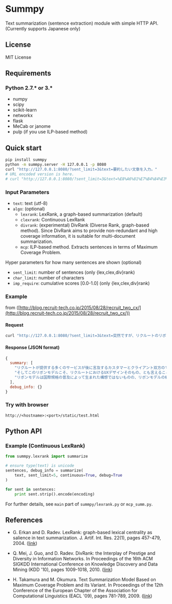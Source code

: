 # Summpy

Text summarization (sentence extraction) module with simple HTTP API.
(Currently supports Japanese only)

## License

MIT License

## Requirements

### Python 2.7.* or 3.*

+ numpy
+ scipy
+ scikit-learn
+ networkx
+ flask
+ MeCab or janome
+ pulp (if you use ILP-based method)

## Quick start

```sh
pip install summpy
python -m summpy.server -H 127.0.0.1 -p 8080
curl "http://127.0.0.1:8080/?sent_limit=3&text=要約したい文章を入力。"
# URL encoded version is here.
# curl "http://127.0.0.1:8080/?sent_limit=3&text=%E8%A6%81%E7%B4%84%E3%81%97%E3%81%9F%E3%81%84%E6%96%87%E7%AB%A0%E3%82%92%E5%85%A5%E5%8A%9B%E3%80%82"
```

### Input Parameters

- `text`: text (utf-8)
- `algo`: (optional)
  + `lexrank`: LexRank, a graph-based summarization (default)
  + `clexrank`: Continuous LexRank
  + `divrank`: (experimental) DivRank (Diverse Rank, graph-based method). Since DivRank aims to provide non-redundant and high coverage information, it is suitable for multi-document summarization.
  + `mcp`: ILP-based method. Extracts sentences in terms of Maximum Coverage Problem.

Hyper parameters for how many sentences are shown (optional)

- `sent_limit`: number of sentences (only {lex,clex,div}rank)
- `char_limit`: number of characters
- `imp_require`: cumulative scores \[0.0-1.0\] (only {lex,clex,div}rank)

### Example

from ([http://blog.recruit-tech.co.jp/2015/08/28/recruit_two_cx/](http://blog.recruit-tech.co.jp/2015/08/28/recruit_two_cx/))

#### Request

```sh
curl "http://127.0.0.1:8080/?sent_limit=3&text=突然ですが、リクルートのリボンモデルを耳にしたことはあるでしょうか？..."
```

#### Response (JSON format)

```javascript
{
  summary: [
    "リクルートが提供する多くのサービスが後に言及するカスタマーとクライアント双方のマッチングを実現するサービスと称される背景にはこのリボンモデルがあります。",
    "そしてこのリボンモデルこそ、リクルートにおけるUXデザインそのもの、とも言えることができます。",
    "リボンモデルは国際規格の普及によって生まれた構想ではないものの、リボンモデルの構造はカスタマーとクライアントの体験設計基盤とも捉えることができ、UXデザインの普及・浸透と足並を揃えるかのように組織内に醸成されていきました。"
  ],
  debug_info: {}
}
```

### Try with browser

`http://<hostname>:<port>/static/test.html`

## Python API

### Example (Continuous LexRank)

```python
from summpy.lexrank import summarize

# ensure type(text) is unicode
sentences, debug_info = summarize(
    text, sent_limit=5, continuous=True, debug=True
)

for sent in sentences:
    print sent.strip().encode(encoding)
```

For further details, see `main` part of `summpy/lexrank.py` or `mcp_summ.py`.

## References

- G. Erkan and D. Radev. LexRank: graph-based lexical centrality as salience in text summarization. J. Artif. Int. Res. 22(1), pages 457-479, 2004. ([link](http://www.cs.cmu.edu/afs/cs/project/jair/pub/volume22/erkan04a-html/erkan04a.html))
- Q. Mei, J. Guo, and D. Radev. DivRank: the Interplay of Prestige and Diversity in Information Networks. In Proceedings of the 16th ACM SIGKDD International Conference on Knowledge Discovery and Data Mining (KDD '10), pages 1009-1018, 2010. ([link](http://citeseerx.ist.psu.edu/viewdoc/summary?doi=10.1.1.174.7982))

- H. Takamura and M. Okumura. Text Summarization Model Based on Maximum Coverage Problem and its Variant. In Proceedings of the 12th Conference of the European Chapter of the Association for Computational Linguistics (EACL '09), pages 781-789, 2009. ([link](http://citeseerx.ist.psu.edu/viewdoc/summary?doi=10.1.1.222.6945))
